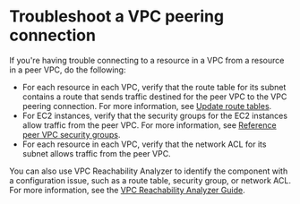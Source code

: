 # Troubleshoot a VPC peering connection<a name="troubleshoot-vpc-peering-connections"></a>

If you're having trouble connecting to a resource in a VPC from a resource in a peer VPC, do the following:
+ For each resource in each VPC, verify that the route table for its subnet contains a route that sends traffic destined for the peer VPC to the VPC peering connection\. For more information, see [Update route tables](vpc-peering-routing.md)\.
+ For EC2 instances, verify that the security groups for the EC2 instances allow traffic from the peer VPC\. For more information, see [Reference peer VPC security groups](vpc-peering-security-groups.md)\.
+ For each resource in each VPC, verify that the network ACL for its subnet allows traffic from the peer VPC\.

You can also use VPC Reachability Analyzer to identify the component with a configuration issue, such as a route table, security group, or network ACL\. For more information, see the [VPC Reachability Analyzer Guide](https://docs.aws.amazon.com/vpc/latest/reachability/)\.